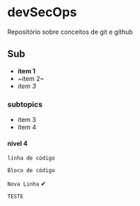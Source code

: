 # devSecOps

Repositório  sobre conceitos de git e github

## Sub

- **item 1**
- ~item 2~
- _item 3_

### subtopics

* item 3
* item 4

#### nivel 4 

`linha de código`

```
Bloco de código 
```

`Nova Linha` ✔

`TESTE`
